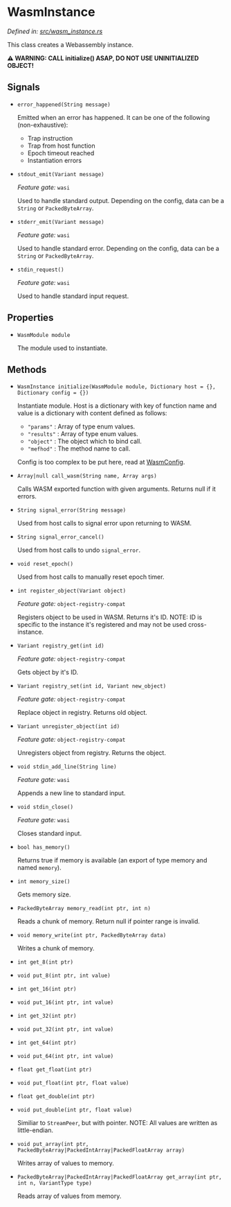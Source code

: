 # WasmInstance

_Defined in: [src/wasm_instance.rs](../src/wasm_instance.rs)_

This class creates a Webassembly instance.

**⚠ WARNING: CALL initialize() ASAP, DO NOT USE UNINITIALIZED OBJECT!**

## Signals

* `error_happened(String message)`

  Emitted when an error has happened.
  It can be one of the following (non-exhaustive):
  * Trap instruction
  * Trap from host function
  * Epoch timeout reached
  * Instantiation errors

* `stdout_emit(Variant message)`

  _Feature gate:_ `wasi`

  Used to handle standard output.
  Depending on the config, data can be a `String` or `PackedByteArray`.

* `stderr_emit(Variant message)`

  _Feature gate:_ `wasi`

  Used to handle standard error.
  Depending on the config, data can be a `String` or `PackedByteArray`.

* `stdin_request()`

  _Feature gate:_ `wasi`

  Used to handle standard input request.

## Properties

* `WasmModule module`

  The module used to instantiate.

## Methods

* `WasmInstance initialize(WasmModule module, Dictionary host = {}, Dictionary config = {})`

  Instantiate module. Host is a dictionary with key of function name and
  value is a dictionary with content defined as follows:
  * `"params"` : Array of type enum values.
  * `"results"` : Array of type enum values.
  * `"object"` : The object which to bind call.
  * `"mefhod"` : The method name to call.

  Config is too complex to be put here, read at [WasmConfig](./WasmConfig.md).

* `Array|null call_wasm(String name, Array args)`

  Calls WASM exported function with given arguments. Returns null if it errors.

* `String signal_error(String message)`

  Used from host calls to signal error upon returning to WASM.

* `String signal_error_cancel()`

  Used from host calls to undo `signal_error`.

* `void reset_epoch()`

  Used from host calls to manually reset epoch timer.

* `int register_object(Variant object)`

  _Feature gate:_ `object-registry-compat`

  Registers object to be used in WASM. Returns it's ID.
  NOTE: ID is specific to the instance it's registered
  and may not be used cross-instance.

* `Variant registry_get(int id)`

  _Feature gate:_ `object-registry-compat`

  Gets object by it's ID.

* `Variant registry_set(int id, Variant new_object)`

  _Feature gate:_ `object-registry-compat`

  Replace object in registry. Returns old object.

* `Variant unregister_object(int id)`

  _Feature gate:_ `object-registry-compat`

  Unregisters object from registry. Returns the object.

* `void stdin_add_line(String line)`

  _Feature gate:_ `wasi`

  Appends a new line to standard input.

* `void stdin_close()`

  _Feature gate:_ `wasi`

  Closes standard input.

* `bool has_memory()`

  Returns true if memory is available
  (an export of type memory and named `memory`).

* `int memory_size()`

  Gets memory size.

* `PackedByteArray memory_read(int ptr, int n)`

  Reads a chunk of memory. Return null if pointer range is invalid.

* `void memory_write(int ptr, PackedByteArray data)`

  Writes a chunk of memory.

* `int get_8(int ptr)`
* `void put_8(int ptr, int value)`
* `int get_16(int ptr)`
* `void put_16(int ptr, int value)`
* `int get_32(int ptr)`
* `void put_32(int ptr, int value)`
* `int get_64(int ptr)`
* `void put_64(int ptr, int value)`
* `float get_float(int ptr)`
* `void put_float(int ptr, float value)`
* `float get_double(int ptr)`
* `void put_double(int ptr, float value)`

  Similiar to `StreamPeer`, but with pointer.
  NOTE: All values are written as little-endian.

* `void put_array(int ptr, PackedByteArray|PackedIntArray|PackedFloatArray array)`

  Writes array of values to memory.

* `PackedByteArray|PackedIntArray|PackedFloatArray get_array(int ptr, int n, VariantType type)`

  Reads array of values from memory.

